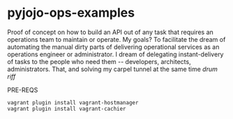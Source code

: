 pyjojo-ops-examples
===================

Proof of concept on how to build an API out of any task that requires an operations team to maintain or operate.
My goals? To facilitate the dream of automating the manual dirty parts of delivering operational services as an operations engineer or administrator. I dream of delegating instant-delivery of tasks to the people who need them -- developers, architects, administrators. That, and solving my carpel tunnel at the same time *drum riff*

PRE-REQS

    vagrant plugin install vagrant-hostmanager
    vagrant plugin install vagrant-cachier
